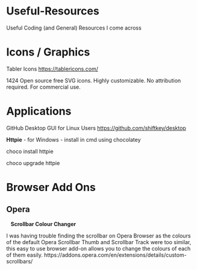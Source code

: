 # Useful-Resources
Useful Coding (and General) Resources I come across

# Icons / Graphics	
  Tabler Icons
https://tablericons.com/
<p>1424 Open source free SVG icons. Highly customizable. No attribution required. For commercial use.</p>

# Applications
  GitHub Desktop GUI for Linux Users
https://github.com/shiftkey/desktop

  <b>Httpie</b> - for Windows - install in cmd using chocolatey
    <p>choco install httpie</p>
    <p>choco upgrade httpie</p>

# Browser Add Ons

<h2>Opera </h2>

&nbsp;&nbsp; <b>Scrollbar Colour Changer </b>
<p>I was having trouble finding the scrollbar on Opera Browser as the colours of the default Opera Scrollbar Thumb and Scrollbar Track were too similar, this easy to use browser add-on allows you to change the colours of each of them easily.
https://addons.opera.com/en/extensions/details/custom-scrollbars/</p>
